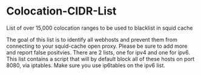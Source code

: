 # Colocation-CIDR-List
List of over 15,000 colocation ranges to be used to blacklist in squid cache

The goal of this list is to identify all webhosts and prevent them from connecting to your squid-cache open proxy. Please be sure to add more and report false positvies.
There are 2 lists, one for ipv4 and one for ipv6.
This list contains a script that will by default block all of these hosts on port 8080, via iptables. Make sure you use ip6tables on the ipv6 list.
